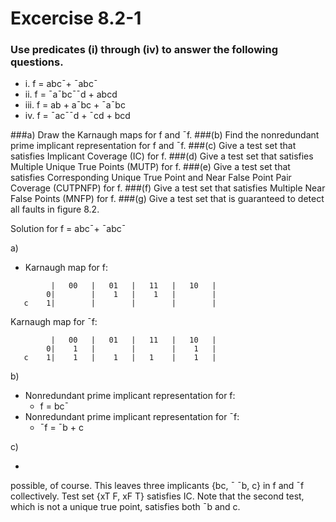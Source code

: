 # Excercise 8.2-1
### Use predicates (i) through (iv) to answer the following questions.

- i. f = abc¯+ ¯abc¯
- ii. f = ¯a¯bc¯¯d + abcd
- iii. f = ab + a¯bc + ¯a¯bc
- iv. f = ¯ac¯¯d + ¯cd + bcd

###a) Draw the Karnaugh maps for f and ¯f.
###(b) Find the nonredundant prime implicant representation for f and ¯f.
###(c) Give a test set that satisfies Implicant Coverage (IC) for f.
###(d) Give a test set that satisfies Multiple Unique True Points (MUTP) for f.
###(e) Give a test set that satisfies Corresponding Unique True Point and Near False Point Pair Coverage (CUTPNFP) for f.
###(f) Give a test set that satisfies Multiple Near False Points (MNFP) for f.
###(g) Give a test set that is guaranteed to detect all faults in figure 8.2.

Solution for f = abc¯+ ¯abc¯

a)

- Karnaugh map for f:
```
         |   00   |   01   |   11   |   10   |
        0|        |    1   |    1   |        |
   c    1|        |        |        |        |
```

Karnaugh map for ¯f:
```
         |   00   |   01   |   11   |   10   |
        0|    1   |        |        |    1   |
   c    1|    1   |    1   |   1    |    1   |
```
b)

- Nonredundant prime implicant representation for f:
    - f = bc¯
- Nonredundant prime implicant representation for ¯f:
    - ¯f = ¯b + c
    
c) 

- ~~~~For IC we choose the nonredundant prime implicant representations. Other choices are
possible, of course. This leaves three implicants {bc, ¯
¯b, c} in f and ¯f collectively. Test
set {xT F, xF T} satisfies IC. Note that the second test, which is not a unique true point,
satisfies both ¯b and c.

